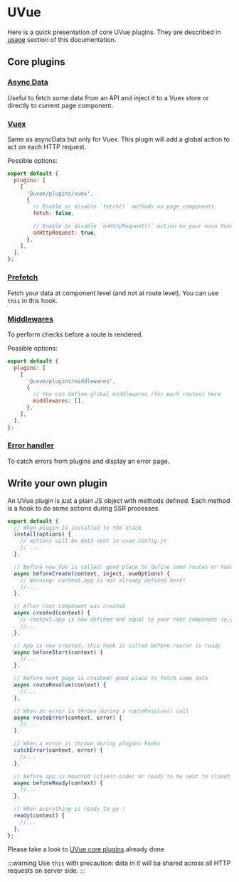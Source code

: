 # UVue

Here is a quick presentation of core UVue plugins. They are described in
[usage](/guide/usage.html) section of this documentation.

## Core plugins

### [Async Data](/guide/usage.html#async-data)

Useful to fetch some data from an API and inject it to a Vuex store or directly to current page component.

### [Vuex](/guide/usage.html#vuex)

Same as asyncData but only for Vuex. This plugin will add a global action to act on each HTTP request.

Possible options:

```js
export default {
  plugins: [
    [
      '@uvue/plugins/vuex',
      {
        // Enable or disable `fetch()` methods on page components
        fetch: false,

        // Enable or disable `onHttpRequest()` action on your main Vuex store
        onHttpRequest: true,
      },
    ],
  ],
};
```

### [Prefetch](/guide/usage.html#vue-serverprefetch-hook)

Fetch your data at component level (and not at route level). You can use `this` in this hook.

### [Middlewares](/guide/usage.html#middlewares)

To perform checks before a route is rendered.

Possible options:

```js
export default {
  plugins: [
    [
      '@uvue/plugins/middlewares',
      {
        // You can define global middlewares (for each routes) here
        middlewares: [],
      },
    ],
  ],
};
```

### [Error handler](/guide/usage.html#error-handler)

To catch errors from plugins and display an error
page.

## Write your own plugin

An UVue plugin is just a plain JS object with methods defined. Each method is a hook
to do some actions during SSR processes.

```js
export default {
  // When plugin is installed to the stack
  install(options) {
    // options will be data sent in uvue.config.js
    // ...
  },

  // Before new Vue is called: good place to define some routes or Vuex modules
  async beforeCreate(context, inject, vueOptions) {
    // Warning: context.app is not already defined here!
    //...
  },

  // After root component was created
  async created(context) {
    // context.app is now defined and equal to your root component (e.g. App.vue)
    //...
  },

  // App is now created, this hook is called before router is ready
  async beforeStart(context) {
    //...
  },

  // Before next page is created: good place to fetch some data
  async routeResolve(context) {
    //...
  },

  // When an error is thrown during a routeResolve() call
  async routeError(context, error) {
    //...
  },

  // When a error is thrown during plugins hooks
  catchError(context, error) {
    //...
  },

  // Before app is mounted (client-side) or ready to be sent to client (server-side)
  async beforeReady(context) {
    //...
  },

  // When everything is ready to go !
  ready(context) {
    //...
  },
};
```

Please take a look to [UVue core plugins](https://github.com/universal-vue/uvue/tree/master/packages/%40uvue/core/plugins) already done

:::warning 
Use `this` with precaution: data in it will ba shared across all
HTTP requests on server side.
:::
